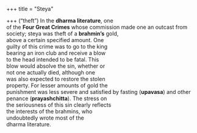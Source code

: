 +++
title = "Steya"

+++
(“theft”) In the **dharma literature**, one  
of the **Four Great Crimes** whose commission made one an outcast from society; steya was theft of a **brahmin’s** gold,  
above a certain specified amount. One  
guilty of this crime was to go to the king  
bearing an iron club and receive a blow  
to the head intended to be fatal. This  
blow would absolve the sin, whether or  
not one actually died, although one  
was also expected to restore the stolen  
property. For lesser amounts of gold the  
punishment was less severe and satisfied by fasting (**upavasa**) and other  
penance (**prayashchitta**). The stress on  
the seriousness of this sin clearly reflects  
the interests of the brahmins, who  
undoubtedly wrote most of the  
dharma literature.